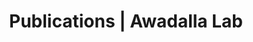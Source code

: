 ---
title: Publications | Awadalla Lab
permalink: /publications/
published: false
isPublic_b: true

publicationType_txt: journal
title_txt: "Diversity of human copy number variation and multicopy genes."
pmid_ti: 21030649
publishDate_tdt: "2010-10-29T07:23:33.000Z"
journalTitle_txt: "Science (New York, N.Y.)"
volume_ti: 330
issue_ti: 6004
doi_txt: "10.1126/science.1197005"
authors_list: 
  - author_txt: "Sudmant PH"
  - author_txt: "Kitzman JO"
  - author_txt: "Antonacci F"
  - author_txt: "Alkan C"
  - author_txt: "Malig M"
  - author_txt: "Tsalenko A"
  - author_txt: "Sampas N"
  - author_txt: "Bruhn L"
  - author_txt: "Shendure J"
  - author_txt: "1000 Genomes Project."
  - author_txt: "Eichler EE"
---